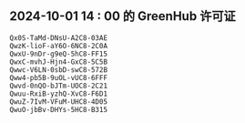 ## 2024-10-01 14 : 00 的 GreenHub 许可证
```
Qx0S-TaMd-DNsU-A2C8-03AE
QwzK-lioF-aY6O-6NC8-2C0A
QwxU-9nDr-g9eQ-5hC8-FF15
QwxC-mvhJ-Hjn4-GxC8-5C5B
Qwwc-V6LN-0sbD-swC8-572B
Qww4-pb5B-9uOL-vUC8-6FFF
Qwvd-0nQO-bJTm-UOC8-2C21
Qwuu-RxiB-yzhQ-XvC8-F6D1
QwuZ-7IvM-VFuM-UHC8-4D05
QwuO-jbBv-DHYs-5HC8-B315
```
